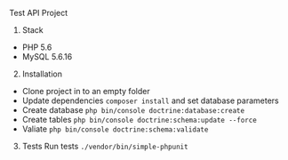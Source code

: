 Test API Project
1) Stack
- PHP 5.6
- MySQL 5.6.16

2) Installation

- Clone project in to an empty folder
- Update dependencies `composer install` and set database parameters
- Create database `php bin/console doctrine:database:create`
- Create tables `php bin/console doctrine:schema:update --force`
- Valiate `php bin/console doctrine:schema:validate`

3) Tests
Run tests `./vendor/bin/simple-phpunit`
